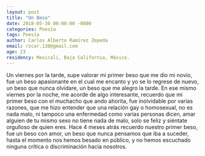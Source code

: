 ```yaml
---
layout: post
title: "Un Beso"
date: 2018-05-30 00:00:00 -0800
categories: Poesía
tags: Poesía
author: Carlos Alberto Ramírez Zepeda
email: rzcar.138@gmail.com
age: 23
residency: Mexicali, Baja California, México.
---
```


Un viernes por la tarde, supe valorar mi primer beso que me dio mi
novio, fue un beso apasionante en el cual me encanto y yo se lo regrese
de nuevo, un beso que nunca olvidare, un beso que me alegro la tarde. En
ese mismo viernes por la noche, me acorde de algo interesante, recuerdo
que mi primer beso con el muchacho que ando ahorita, fue inolvidable por
varias razones, que me hizo entender que una relación gay o homosexual,
no es nada malo, ni tampoco una enfermedad como varias personas dicen,
amar alguien de tu mismo sexo no tiene nada de malo, solo se feliz y
siéntate orgulloso de quien eres. Hace 4 meses atrás recuerdo nuestro
primer beso, fue un beso con amor, un beso que nunca pensamos que iba a
suceder, hasta el momento nos hemos besado en público, y no hemos
escuchado ninguna crítica o discriminación hacia nosotros.
